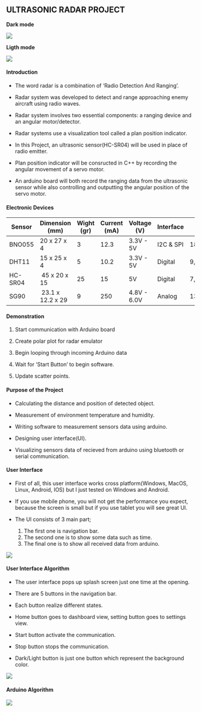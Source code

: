 ## ULTRASONIC RADAR PROJECT

**Dark mode**

![](images/radarProject.png)

__Ligth mode__

![](images/radarProjectLigthMode.png)


#### Introduction

- The word radar is a combination of ‘Radio Detection And Ranging’.

- Radar system was developed to detect and range approaching enemy aircraft using radio waves.

- Radar system involves two essential components: a ranging device and an angular motor/detector.

- Radar systems use a visualization tool called a plan position indicator.

- In this Project, an ultrasonic sensor(HC-SR04) will be used in place of radio emitter.

- Plan position indicator will be consructed in C++ by recording the angular movement of a servo motor.

- An arduino board will both record the ranging data from the ultrasonic sensor while also controlling and outputting the angular position of the servo motor.


#### Electronic Devices

| Sensor | Dimension (mm) | Wight (gr) | Current (mA) | Voltage (V) | Interface | Price |
| --- |  --- |  --- |  --- |  --- |  --- |  --- |
| BNO055 | 20 x 27 x 4​ | 3 | 12.3 | 3.3V - 5V | I2C & SPI | 182,92₺​ |
| DHT11 | 15 x 25 x 4​​ | 5 | 10.2 | 3.3V - 5V | Digital | 9,10₺​ |
| HC-SR04 |  45 x 20 x 15 | 25 | 15 | 5V | Digital | 7,14₺​ |
| SG90 |  23.1 x 12.2 x 29 | 9 | 250 | 4.8V - 6.0V | Analog | 13,26₺​ |

#### Demonstration

1. Start communication with Arduino board

1. Create polar plot for radar emulator

1. Begin looping through incoming Arduino data

1. Wait for ‘Start Button’ to begin software.

1. Update scatter points.


#### Purpose of the Project

- Calculating the distance and position of detected object.

- Measurement of environment temperature and humidity.

- Writing software to measurement sensors data using arduino.

- Designing user interface(UI).

- Visualizing sensors data of recieved from arduino using bluetooth or serial communication.

#### User Interface

- First of all, this user interface works cross platform(Windows, MacOS, Linux, Android, IOS) but I just tested on Windows and Android.

- If you use mobile phone, you will not get the performance you expect, because the screen is small but if you use tablet you will see great UI. 

- The UI consists of 3 main part;
    1. The first one is navigation bar.
    2. The second one is to show some data such as time. 
    3. The final one is to show all received data from arduino.

![](images/userinterface.png)

#### User Interface Algorithm

- The user interface pops up splash screen just one time at the opening.

- There are 5 buttons in the navigation bar.

- Each button realize different states.

- Home button goes to dashboard view, setting button goes to settings view.

- Start button activate the communication.

- Stop button stops the communication.

- Dark/Light button is just one button which represent the background color.

![](images/UI_UML.png)

#### Arduino Algorithm

![](images/Arduino_UML.png)
